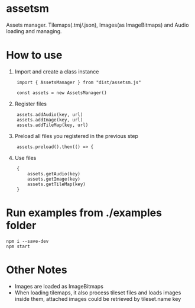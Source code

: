 # assetsm
Assets manager. Tilemaps(.tmj/.json), Images(as ImageBitmaps) and Audio loading and managing.

# How to use

1. Import and create a class instance
```
    import { AssetsManager } from "dist/assetsm.js"

    const assets = new AssetsManager()
```
2. Register files
```
    assets.addAudio(key, url)
    assets.addImage(key, url)
    assets.addTileMap(key, url)
```
3. Preload all files you registered in the previous step
```
    assets.preload().then(() => {
```
4. Use files
```
    {
        assets.getAudio(key)
        assets.getImage(key)
        assets.getTileMap(key)
    }
```
# Run examples from ./examples folder
```
npm i --save-dev
npm start
```
# Other Notes

* Images are loaded as ImageBitmaps
* When loading tilemaps, it also process tileset files and loads images inside them, attached images could be retrieved by tileset.name key